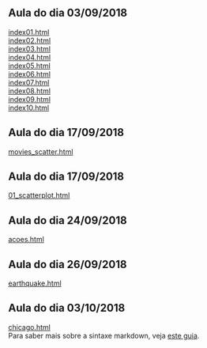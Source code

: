 ## Aula do dia 03/09/2018

[index01.html](basic/index01.html)<br>
[index02.html](basic/index02.html)<br>
[index03.html](basic/index03.html)<br>
[index04.html](basic/index04.html)<br>
[index05.html](basic/index05.html)<br>
[index06.html](basic/index06.html)<br>
[index07.html](basic/index07.html)<br>
[index08.html](basic/index08.html)<br>
[index09.html](basic/index09.html)<br>
[index10.html](basic/index10.html)<br>

## Aula do dia 17/09/2018
[movies_scatter.html](d3_scale/movies_scatter.html)<br>

## Aula do dia 17/09/2018
[01_scatterplot.html](d3_update/01_scatterplot.html)<br>

## Aula do dia 24/09/2018
[acoes.html](d3_crossfilter/acoes.html)<br>

## Aula do dia 26/09/2018
[earthquake.html](d3_crossfilter_2/earthquakes.html)<br>

## Aula do dia 03/10/2018
[chicago.html](d3_leaf/chicago.html)<br>
Para saber mais sobre a sintaxe markdown, veja [este guia](https://guides.github.com/features/mastering-markdown/).